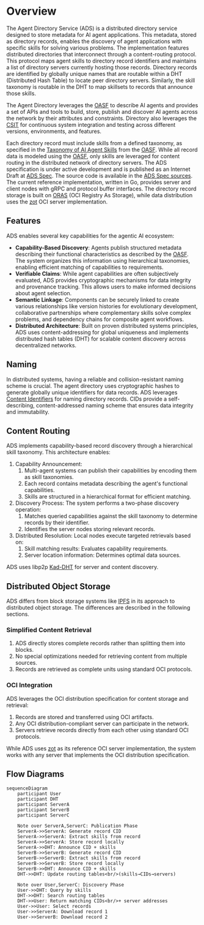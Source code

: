 # Overview

The Agent Directory Service (ADS) is a distributed directory service designed to
store metadata for AI agent applications. This metadata, stored as directory
records, enables the discovery of agent applications with specific skills for
solving various problems.
The implementation features distributed directories that interconnect through a
content-routing protocol. This protocol maps agent skills to directory record
identifiers and maintains a list of directory servers currently hosting those
records.
Directory records are identified by globally unique names that are routable
within a DHT (Distributed Hash Table) to locate peer directory servers.
Similarly, the skill taxonomy is routable in the DHT to map skillsets to records
that announce those skills.

The Agent Directory leverages the [OASF](../oasf/open-agentic-schema-framework.md) to
describe AI agents and provides a set of APIs and tools to build, store, publish
and discover AI agents across the network by their attributes and constraints.
Directory also leverages the [CSIT](../csit/csit.md) for continuous system
integration and testing across different versions, environments, and features.

Each directory record must include skills from a defined taxonomy, as specified
in the [Taxonomy of AI Agent Skills](https://schema.oasf.outshift.com/0.7.0/main_skills) from the [OASF](../oasf/open-agentic-schema-framework.md).
While all record data is modeled using the [OASF](../oasf/open-agentic-schema-framework.md), only skills are
leveraged for content routing in the distributed network of directory servers.
The ADS specification is under active development and is published as an
Internet Draft at [ADS Spec](https://spec.dir.agntcy.org). The source code is
available in the [ADS Spec sources](https://github.com/agntcy/dir-spec).
The current reference implementation, written in Go, provides server and client
nodes with gRPC and protocol buffer interfaces. The directory record storage is
built on [ORAS](https://oras.land) (OCI Registry As Storage), while data
distribution uses the [zot](https://zotregistry.dev) OCI server implementation.

## Features

ADS enables several key capabilities for the agentic AI ecosystem:

- **Capability-Based Discovery**: Agents publish structured metadata describing their
functional characteristics as described by the [OASF](../oasf/open-agentic-schema-framework.md).
The system organizes this information using hierarchical taxonomies,
enabling efficient matching of capabilities to requirements.
- **Verifiable Claims**: While agent capabilities are often subjectively evaluated,
ADS provides cryptographic mechanisms for data integrity and provenance tracking.
This allows users to make informed decisions about agent selection.
- **Semantic Linkage**: Components can be securely linked to create various relationships
like version histories for evolutionary development, collaborative partnerships where
complementary skills solve complex problems, and dependency chains for composite agent workflows.
- **Distributed Architecture**: Built on proven distributed systems principles,
ADS uses content-addressing for global uniqueness and implements distributed hash tables (DHT)
for scalable content discovery across decentralized networks.

## Naming

In distributed systems, having a reliable and collision-resistant naming scheme
is crucial. The agent directory uses cryptographic hashes to generate globally
unique identifiers for data records.
ADS leverages [Content Identifiers](https://github.com/multiformats/cid) for
naming directory records. CIDs provide a self-describing, content-addressed
naming scheme that ensures data integrity and immutability.

## Content Routing

ADS implements capability-based record discovery through a hierarchical skill
taxonomy. This architecture enables:

1. Capability Announcement:
    1. Multi-agent systems can publish their capabilities by encoding them as skill taxonomies.
    2. Each record contains metadata describing the agent's functional capabilities.
    3. Skills are structured in a hierarchical format for efficient matching.
2. Discovery Process: The system performs a two-phase discovery operation:
    1. Matches queried capabilities against the skill taxonomy to determine records by their identifier.
    2. Identifies the server nodes storing relevant records.
3. Distributed Resolution: Local nodes execute targeted retrievals based on:
    1. Skill matching results: Evaluates capability requirements.
    2. Server location information: Determines optimal data sources.

ADS uses libp2p [Kad-DHT](https://docs.libp2p.io/concepts/discovery-routing/kaddht/)
for server and content discovery.

## Distributed Object Storage

ADS differs from block storage systems like
[IPFS](https://ipfs.tech/) in its approach to distributed object storage.
The differences are described in the following sections.

### Simplified Content Retrieval

1. ADS directly stores complete records rather than splitting them into blocks.
2. No special optimizations needed for retrieving content from multiple sources.
3. Records are retrieved as complete units using standard OCI protocols.

### OCI Integration

ADS leverages the OCI distribution specification for content storage and retrieval:

1. Records are stored and transferred using OCI artifacts.
2. Any OCI distribution-compliant server can participate in the network.
3. Servers retrieve records directly from each other using standard OCI protocols.

While ADS uses [zot](https://zotregistry.dev) as its reference OCI server implementation, the system works
with any server that implements the OCI distribution specification.

## Flow Diagrams

```mermaid
sequenceDiagram
    participant User
    participant DHT
    participant ServerA
    participant ServerB
    participant ServerC

    Note over ServerA,ServerC: Publication Phase
    ServerA->>ServerA: Generate record CID
    ServerA->>ServerA: Extract skills from record
    ServerA->>ServerA: Store record locally
    ServerA->>DHT: Announce CID + skills
    ServerB->>ServerB: Generate record CID
    ServerB->>ServerB: Extract skills from record
    ServerB->>ServerB: Store record locally
    ServerB->>DHT: Announce CID + skills
    DHT->>DHT: Update routing tables<br/>(skills→CIDs→servers)

    Note over User,ServerC: Discovery Phase
    User->>DHT: Query by skills
    DHT->>DHT: Search routing tables
    DHT->>User: Return matching CIDs<br/>+ server addresses
    User->>User: Select records
    User->>ServerA: Download record 1
    User->>ServerB: Download record 2
```
